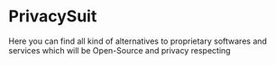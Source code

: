 # PrivacySuit
Here you can find all kind of alternatives to proprietary softwares and services which will be Open-Source  and privacy respecting 
